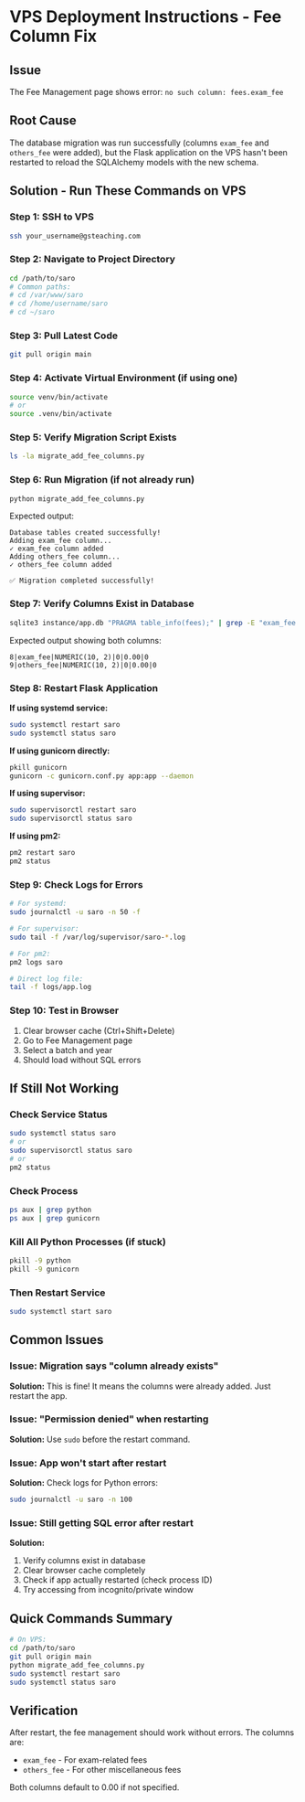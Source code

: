 # VPS Deployment Instructions - Fee Column Fix

## Issue
The Fee Management page shows error: `no such column: fees.exam_fee`

## Root Cause
The database migration was run successfully (columns `exam_fee` and `others_fee` were added), but the Flask application on the VPS hasn't been restarted to reload the SQLAlchemy models with the new schema.

## Solution - Run These Commands on VPS

### Step 1: SSH to VPS
```bash
ssh your_username@gsteaching.com
```

### Step 2: Navigate to Project Directory
```bash
cd /path/to/saro
# Common paths:
# cd /var/www/saro
# cd /home/username/saro
# cd ~/saro
```

### Step 3: Pull Latest Code
```bash
git pull origin main
```

### Step 4: Activate Virtual Environment (if using one)
```bash
source venv/bin/activate
# or
source .venv/bin/activate
```

### Step 5: Verify Migration Script Exists
```bash
ls -la migrate_add_fee_columns.py
```

### Step 6: Run Migration (if not already run)
```bash
python migrate_add_fee_columns.py
```

Expected output:
```
Database tables created successfully!
Adding exam_fee column...
✓ exam_fee column added
Adding others_fee column...
✓ others_fee column added

✅ Migration completed successfully!
```

### Step 7: Verify Columns Exist in Database
```bash
sqlite3 instance/app.db "PRAGMA table_info(fees);" | grep -E "exam_fee|others_fee"
```

Expected output showing both columns:
```
8|exam_fee|NUMERIC(10, 2)|0|0.00|0
9|others_fee|NUMERIC(10, 2)|0|0.00|0
```

### Step 8: Restart Flask Application

**If using systemd service:**
```bash
sudo systemctl restart saro
sudo systemctl status saro
```

**If using gunicorn directly:**
```bash
pkill gunicorn
gunicorn -c gunicorn.conf.py app:app --daemon
```

**If using supervisor:**
```bash
sudo supervisorctl restart saro
sudo supervisorctl status saro
```

**If using pm2:**
```bash
pm2 restart saro
pm2 status
```

### Step 9: Check Logs for Errors
```bash
# For systemd:
sudo journalctl -u saro -n 50 -f

# For supervisor:
sudo tail -f /var/log/supervisor/saro-*.log

# For pm2:
pm2 logs saro

# Direct log file:
tail -f logs/app.log
```

### Step 10: Test in Browser
1. Clear browser cache (Ctrl+Shift+Delete)
2. Go to Fee Management page
3. Select a batch and year
4. Should load without SQL errors

## If Still Not Working

### Check Service Status
```bash
sudo systemctl status saro
# or
sudo supervisorctl status saro
# or
pm2 status
```

### Check Process
```bash
ps aux | grep python
ps aux | grep gunicorn
```

### Kill All Python Processes (if stuck)
```bash
pkill -9 python
pkill -9 gunicorn
```

### Then Restart Service
```bash
sudo systemctl start saro
```

## Common Issues

### Issue: Migration says "column already exists"
**Solution:** This is fine! It means the columns were already added. Just restart the app.

### Issue: "Permission denied" when restarting
**Solution:** Use `sudo` before the restart command.

### Issue: App won't start after restart
**Solution:** Check logs for Python errors:
```bash
sudo journalctl -u saro -n 100
```

### Issue: Still getting SQL error after restart
**Solution:** 
1. Verify columns exist in database
2. Clear browser cache completely
3. Check if app actually restarted (check process ID)
4. Try accessing from incognito/private window

## Quick Commands Summary

```bash
# On VPS:
cd /path/to/saro
git pull origin main
python migrate_add_fee_columns.py
sudo systemctl restart saro
sudo systemctl status saro
```

## Verification

After restart, the fee management should work without errors. The columns are:
- `exam_fee` - For exam-related fees
- `others_fee` - For other miscellaneous fees

Both columns default to 0.00 if not specified.
